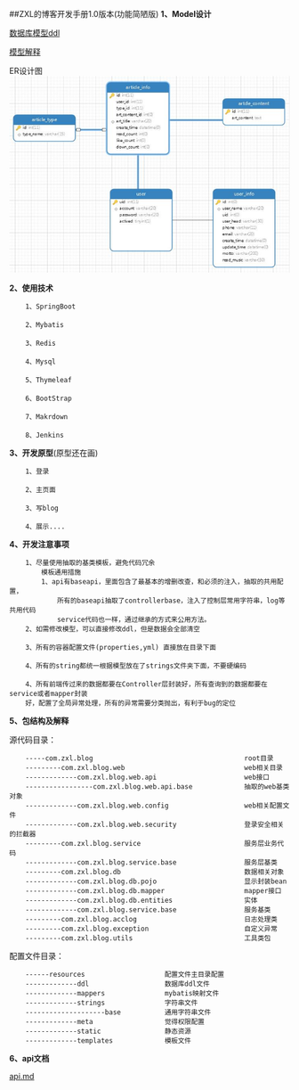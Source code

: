 ##ZXL的博客开发手册1.0版本(功能简陋版)
****1、Model设计****

[数据库模型ddl](./model/blog.ddl)

[模型解释](./model.md)

ER设计图
![模型图片](./images/model.jpg)

****2、使用技术****
        
        1、SpringBoot
        
        2、Mybatis
        
        3、Redis
        
        4、Mysql
        
        5、Thymeleaf
        
        6、BootStrap
        
        7、Makrdown
        
        8、Jenkins

**3、开发原型**(原型还在画)

        1、登录
        
        2、主页面
        
        3、写blog
        
        4、展示....

**4、开发注意事项**
        
        1、尽量使用抽取的基类模板，避免代码冗余
            模板通用措施
            1、api有baseapi，里面包含了最基本的增删改查，和必须的注入，抽取的共用配置，
                所有的baseapi抽取了controllerbase，注入了控制层常用字符串，log等共用代码
                service代码也一样，通过继承的方式来公用方法。
        2、如需修改模型，可以直接修改ddl，但是数据会全部清空
        
        3、所有的容器配置文件(properties,yml) 直接放在目录下面
        
        4、所有的string都统一根据模型放在了strings文件夹下面，不要硬编码
        
        4、所有前端传过来的数据都要在Controller层封装好，所有查询到的数据都要在service或者mapper封装
        好，配置了全局异常处理，所有的异常需要分类抛出，有利于bug的定位
        
**5、包结构及解释**

源代码目录：

        -----com.zxl.blog                                      root目录
        ---------com.zxl.blog.web                              web相关目录
        -------------com.zxl.blog.web.api                      web接口
        -----------------com.zxl.blog.web.api.base             抽取的web基类对象
        -------------com.zxl.blog.web.config                   web相关配置文件
        -------------com.zxl.blog.web.security                 登录安全相关的拦截器
        ---------com.zxl.blog.service                          服务层业务代码
        -------------com.zxl.blog.service.base                 服务层基类
        ---------com.zxl.blog.db                               数据相关对象
        -------------com.zxl.blog.db.pojo                      显示封装bean
        -------------com.zxl.blog.db.mapper                    mapper接口
        -------------com.zxl.blog.db.entities                  实体
        -------------com.zxl.blog.service.base                 服务基类
        ---------com.zxl.blog.acclog                           日志处理类
        ---------com.zxl.blog.exception                        自定义异常
        ---------com.zxl.blog.utils                            工具类包

配置文件目录：

        ------resources                    配置文件主目录配置
        -------------ddl                   数据库ddl文件
        -------------mappers               mybatis映射文件
        -------------strings               字符串文件
        --------------------base           通用字符串文件
        -------------meta                  觉得权限配置
        -------------static                静态资源
        -------------templates             模板文件
              
    
**6、api文档**

[api.md](./api.md)
        


